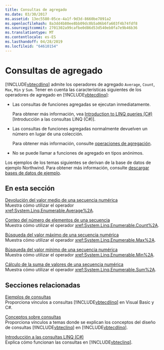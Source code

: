 ```yaml
---
title: Consultas de agregado
ms.date: 03/30/2017
ms.assetid: 13ec5580-05ce-4a1f-9d3d-8660be7891a2
ms.openlocfilehash: 8a3dd4b80ee8bb09dc0b5a06b6fa603f4b74fdf8
ms.sourcegitcommit: 2701302a99cafbe0d86d53d540eb0fa7e9b46b36
ms.translationtype: MT
ms.contentlocale: es-ES
ms.lasthandoff: 04/28/2019
ms.locfileid: "64610154"
---
```

# <a name="aggregate-queries"></a>Consultas de agregado
[!INCLUDE[vbtecdlinq](../../../../../../includes/vbtecdlinq-md.md)] admite los operadores de agregado `Average`, `Count`, `Max`, `Min` y `Sum`. Tener en cuenta las características siguientes de los operadores de agregado en [!INCLUDE[vbtecdlinq](../../../../../../includes/vbtecdlinq-md.md)]:  
  
- Las consultas de funciones agregadas se ejecutan inmediatamente.  
  
     Para obtener más información, vea [Introduction to LINQ queries (C#)](~/docs/csharp/programming-guide/concepts/linq/introduction-to-linq-queries.md) [Introducción a las consultas LINQ (C#)].  
  
- Las consultas de funciones agregadas normalmente devuelven un número en lugar de una colección.  
  
     Para obtener más información, consulte [operaciones de agregación](https://docs.microsoft.com/previous-versions/visualstudio/visual-studio-2013/bb546138(v=vs.120)).  
  
- No se puede llamar a funciones de agregado en tipos anónimos.  
  
 Los ejemplos de los temas siguientes se derivan de la base de datos de ejemplo Northwind. Para obtener más información, consulte [descargar bases de datos de ejemplo](../../../../../../docs/framework/data/adonet/sql/linq/downloading-sample-databases.md).  
  
## <a name="in-this-section"></a>En esta sección  
 [Devolución del valor medio de una secuencia numérica](../../../../../../docs/framework/data/adonet/sql/linq/return-the-average-value-from-a-numeric-sequence.md)  
 Muestra cómo utilizar el operador <xref:System.Linq.Enumerable.Average%2A>.  
  
 [Conteo del número de elementos de una secuencia](../../../../../../docs/framework/data/adonet/sql/linq/count-the-number-of-elements-in-a-sequence.md)  
 Muestra cómo utilizar el operador <xref:System.Linq.Enumerable.Count%2A>.  
  
 [Búsqueda del valor máximo de una secuencia numérica](../../../../../../docs/framework/data/adonet/sql/linq/find-the-maximum-value-in-a-numeric-sequence.md)  
 Muestra cómo utilizar el operador <xref:System.Linq.Enumerable.Max%2A>.  
  
 [Búsqueda del valor mínimo de una secuencia numérica](../../../../../../docs/framework/data/adonet/sql/linq/find-the-minimum-value-in-a-numeric-sequence.md)  
 Muestra cómo utilizar el operador <xref:System.Linq.Enumerable.Min%2A>.  
  
 [Cálculo de la suma de valores de una secuencia numérica](../../../../../../docs/framework/data/adonet/sql/linq/compute-the-sum-of-values-in-a-numeric-sequence.md)  
 Muestra cómo utilizar el operador <xref:System.Linq.Enumerable.Sum%2A>.  
  
## <a name="related-sections"></a>Secciones relacionadas  
 [Ejemplos de consultas](../../../../../../docs/framework/data/adonet/sql/linq/query-examples.md)  
 Proporciona vínculos a consultas [!INCLUDE[vbtecdlinq](../../../../../../includes/vbtecdlinq-md.md)] en Visual Basic y C#.  
  
 [Conceptos sobre consultas](../../../../../../docs/framework/data/adonet/sql/linq/query-concepts.md)  
 Proporciona vínculos a temas donde se explican los conceptos del diseño de consultas [!INCLUDE[vbteclinq](../../../../../../includes/vbteclinq-md.md)] en [!INCLUDE[vbtecdlinq](../../../../../../includes/vbtecdlinq-md.md)].  
  
 [Introducción a las consultas LINQ (C#)](~/docs/csharp/programming-guide/concepts/linq/introduction-to-linq-queries.md)  
 Explica cómo funcionan las consultas en [!INCLUDE[vbteclinq](../../../../../../includes/vbteclinq-md.md)].
